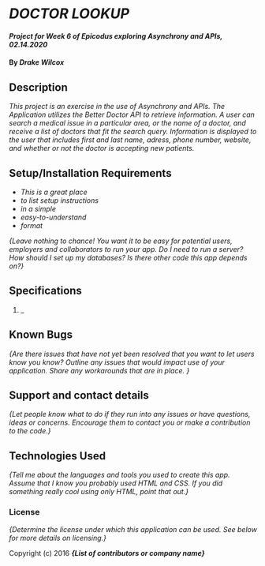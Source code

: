 # _DOCTOR LOOKUP_

#### _Project for Week 6 of Epicodus exploring Asynchrony and APIs, 02.14.2020_

#### By _**Drake Wilcox**_

## Description

_This project is an exercise in the use of Asynchrony and APIs. The Application utilizes the Better Doctor API to retrieve information. A user can search a medical issue in a particular area, or the name of a doctor, and receive a list of doctors that fit the search query. Information is displayed to the user that includes first and last name, adress, phone number, website, and whether or not the doctor is accepting new patients._

## Setup/Installation Requirements

* _This is a great place_
* _to list setup instructions_
* _in a simple_
* _easy-to-understand_
* _format_

_{Leave nothing to chance! You want it to be easy for potential users, employers and collaborators to run your app. Do I need to run a server? How should I set up my databases? Is there other code this app depends on?}_

## Specifications
1. _

## Known Bugs

_{Are there issues that have not yet been resolved that you want to let users know you know?  Outline any issues that would impact use of your application.  Share any workarounds that are in place. }_

## Support and contact details

_{Let people know what to do if they run into any issues or have questions, ideas or concerns.  Encourage them to contact you or make a contribution to the code.}_

## Technologies Used

_{Tell me about the languages and tools you used to create this app. Assume that I know you probably used HTML and CSS. If you did something really cool using only HTML, point that out.}_

### License

*{Determine the license under which this application can be used.  See below for more details on licensing.}*

Copyright (c) 2016 **_{List of contributors or company name}_**